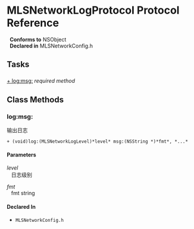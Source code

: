 # MLSNetworkLogProtocol Protocol Reference

&nbsp;&nbsp;**Conforms to** NSObject  
&nbsp;&nbsp;**Declared in** MLSNetworkConfig.h  

## Tasks

### 

[+&nbsp;log:msg:](#//api/name/log:msg:)  *required method*

<a title="Class Methods" name="class_methods"></a>
## Class Methods

<a name="//api/name/log:msg:" title="log:msg:"></a>
### log:msg:

输出日志

`+ (void)log:(MLSNetworkLogLevel)*level* msg:(NSString *)*fmt*, *...*`

#### Parameters

*level*  
&nbsp;&nbsp;&nbsp;日志级别  

*fmt*  
&nbsp;&nbsp;&nbsp;fmt string  

#### Declared In
* `MLSNetworkConfig.h`


